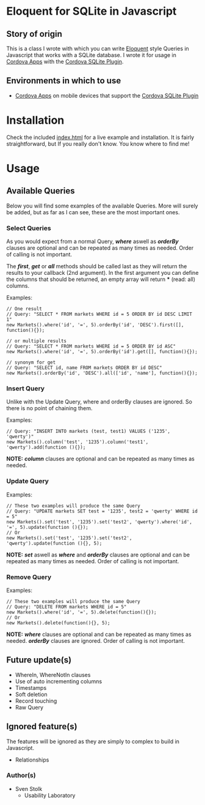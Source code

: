 # Eloquent for SQLite in Javascript

## Story of origin
This is a class I wrote with which you can write [Eloquent](http://laravel.com/docs/eloquent) style Queries in Javascript that works with a SQLite database.
I wrote it for usage in [Cordova Apps](http://cordova.apache.org/) with the [Cordova SQLite Plugin](https://github.com/brodysoft/Cordova-SQLitePlugin).

## Environments in which to use
* [Cordova Apps](http://cordova.apache.org/) on mobile devices that support the [Cordova SQLite Plugin](https://github.com/brodysoft/Cordova-SQLitePlugin)

# Installation
Check the included [index.html](../index.html) for a live example and installation. It is fairly straightforward, but If you really don't know. You know where to find me!

# Usage

## Available Queries
Below you will find some examples of the available Queries. More will surely be added, but as far as I can see, these are the most important ones.

### Select Queries
As you would expect from a normal Query, *__where__* aswell as *__orderBy__* clauses are optional and can be repeated as many times as needed. Order of calling is not important.

The *__first__*, *__get__* or *__all__* methods should be called last as they will return the results to your callback (2nd argument).
In the first argument you can define the columns that should be returned, an empty array will return **\*** (read: all) columns.

Examples:
```
// One result
// Query: "SELECT * FROM markets WHERE id = 5 ORDER BY id DESC LIMIT 1"
new Markets().where('id', '=', 5).orderBy('id', 'DESC').first([], function(){});

// or multiple results
// Query: "SELECT * FROM markets WHERE id = 5 ORDER BY id ASC"
new Markets().where('id', '=', 5).orderBy('id').get([], function(){});

// synonym for get
// Query: "SELECT id, name FROM markets ORDER BY id DESC"
new Markets().orderBy('id', 'DESC').all(['id', 'name'], function(){});
```

### Insert Query
Unlike with the Update Query, where and orderBy clauses are ignored. So there is no point of chaining them.

Examples:
```
// Query: "INSERT INTO markets (test, test1) VALUES ('1235', 'qwerty')"
new Markets().column('test', '1235').column('test1', 'qwerty').add(function (){});
```

**NOTE:** *__column__* clauses are optional and can be repeated as many times as needed.

### Update Query

Examples:
```
// These two examples will produce the same Query
// Query: "UPDATE markets SET test = '1235', test2 = 'qwerty' WHERE id = 5"
new Markets().set('test', '1235').set('test2', 'qwerty').where('id', '=', 5).update(function (){});
// Or
new Markets().set('test', '1235').set('test2', 'qwerty').update(function (){}, 5);
```

**NOTE:** *__set__* aswell as *__where__* and *__orderBy__* clauses are optional and can be repeated as many times as needed. Order of calling is not important.

### Remove Query

Examples:
```
// These two examples will produce the same Query
// Query: "DELETE FROM markets WHERE id = 5"
new Markets().where('id', '=', 5).delete(function(){});
// Or
new Markets().delete(function(){}, 5);
```

**NOTE:** *__where__* clauses are optional and can be repeated as many times as needed. *__orderBy__* clauses are ignored. Order of calling is not important.

## Future update(s)
* WhereIn, WhereNotIn clauses
* Use of auto incrementing columns
* Timestamps
* Soft deletion
* Record touching
* Raw Query

## Ignored feature(s)
The features will be ignored as they are simply to complex to build in Javascript.
* Relationships

### Author(s)
* Sven Stolk
  * Usability Laboratory